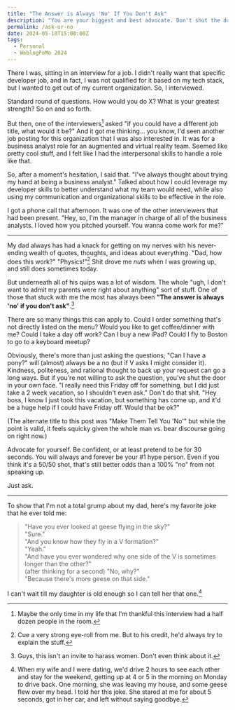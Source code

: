 ```yaml
---
title: "The Answer is Always 'No' If You Don't Ask"
description: "You are your biggest and best advocate. Don't shut the door in your own face if you're trying to walk through it."
permalink: /ask-or-no
date: 2024-05-10T15:00:00Z
tags: 
  - Personal
  - WeblogPoMo 2024
---
```


There I was, sitting in an interview for a job. I didn't really want that specific developer job, and in fact, I was not qualified for it based on my tech stack, but I wanted to get out of my current organization. So, I interviewed.

Standard round of questions. How would you do X? What is your greatest strength? So on and so forth.

But then, one of the interviewers[^1] asked "if you could have a different job title, what would it be?" And it got me thinking... you know, I'd seen another job posting for this organization that I was also interested in. It was for a business analyst role for an augmented and virtual reality team. Seemed like pretty cool stuff, and I felt like I had the interpersonal skills to handle a role like that.

[^1]: Maybe the only time in my life that I'm thankful this interview had a half dozen people in the room.

So, after a moment's hesitation, I said that. "I've always thought about trying my hand at being a business analyst." Talked about how I could leverage my developer skills to better understand what my team would need, while also using my communication and organizational skills to be effective in the role.

I got a phone call that afternoon. It was one of the other interviewers that had been present. "Hey, so, I'm the manager in charge of all of the business analysts. I loved how you pitched yourself. You wanna come work for me?"

---

My dad always has had a knack for getting on my nerves with his never-ending wealth of quotes, thoughts, and ideas about everything. "Dad, how does this work?" "Physics!"[^2] Shit drove me *nuts* when I was growing up, and still does sometimes today.

[^2]: Cue a very strong eye-roll from me. But to his credit, he'd always try to explain the stuff.

But underneath all of his quips was a lot of wisdom. The whole "ugh, I don't want to admit my parents were right about anything" sort of stuff. One of those that stuck with me the most has always been **"The answer is always 'no' if you don't ask"**.[^3]

[^3]: Guys, this isn't an invite to harass women. Don't even think about it.

There are so many things this can apply to. Could I order something that's not directly listed on the menu? Would you like to get coffee/dinner with me? Could I take a day off work? Can I buy a new iPad? Could I fly to Boston to go to a keyboard meetup?

Obviously, there's more than just asking the questions; "Can I have a pony?" will (almost) always be a no (but if V asks I might consider it). Kindness, politeness, and rational thought to back up your request can go a long ways. But if you're not willing to ask the question, you've shut the door in your own face. "I really need this Friday off for something, but I did just take a 2 week vacation, so I shouldn't even ask." Don't do that shit. "Hey boss, I know I just took this vacation, but something has come up, and it'd be a huge help if I could have Friday off. Would that be ok?"

(The alternate title to this post was "Make Them Tell You 'No'" but while the point is valid, it feels squicky given the whole man vs. bear discourse going on right now.)

Advocate for yourself. Be confident, or at least pretend to be for 30 seconds. You will always and forever be your #1 hype person. Even if you think it's a 50/50 shot, that's still better odds than a 100% "no" from not speaking up.

Just ask.

---

To show that I'm not a total grump about my dad, here's my favorite joke that he ever told me:

> "Have you ever looked at geese flying in the sky?"  
"Sure."  
"And you know how they fly in a V formation?"  
"Yeah."  
"And have you ever wondered why one side of the V is sometimes longer than the other?"  
(after thinking for a second) "No, why?"  
"Because there's more geese on that side."

I can't wait till my daughter is old enough so I can tell her that one.[^4]

[^4]: When my wife and I were dating, we'd drive 2 hours to see each other and stay for the weekend, getting up at 4 or 5 in the morning on Monday to drive back. One morning, she was leaving my house, and some geese flew over my head. I told her this joke. She stared at me for about 5 seconds, got in her car, and left without saying goodbye.
